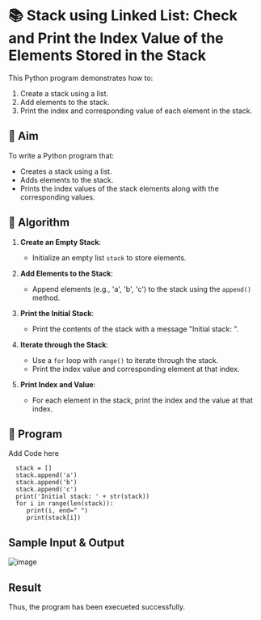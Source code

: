 # 📚 Stack using Linked List: Check and Print the Index Value of the Elements Stored in the Stack

This Python program demonstrates how to:
1. Create a stack using a list.
2. Add elements to the stack.
3. Print the index and corresponding value of each element in the stack.

## 🎯 Aim

To write a Python program that:
- Creates a stack using a list.
- Adds elements to the stack.
- Prints the index values of the stack elements along with the corresponding values.

## 🧠 Algorithm

1. **Create an Empty Stack**:
   - Initialize an empty list `stack` to store elements.

2. **Add Elements to the Stack**:
   - Append elements (e.g., 'a', 'b', 'c') to the stack using the `append()` method.

3. **Print the Initial Stack**:
   - Print the contents of the stack with a message "Initial stack: ".

4. **Iterate through the Stack**:
   - Use a `for` loop with `range()` to iterate through the stack.
   - Print the index value and corresponding element at that index.

5. **Print Index and Value**:
   - For each element in the stack, print the index and the value at that index.

## 📝 Program
Add Code here
```
  stack = []
  stack.append('a')
  stack.append('b')
  stack.append('c')
  print('Initial stack: ' + str(stack))
  for i in range(len(stack)):
     print(i, end=" ")
     print(stack[i])
```
## Sample Input & Output
![image](https://github.com/user-attachments/assets/23981b48-1e1e-4d96-9de2-39f0ba0857ae)

## Result
Thus, the program has been execueted successfully.
